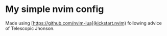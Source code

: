 # My simple nvim config
Made using [https://github.com/nvim-lua](kickstart.nvim) following advice of Telescopic Jhonson.
